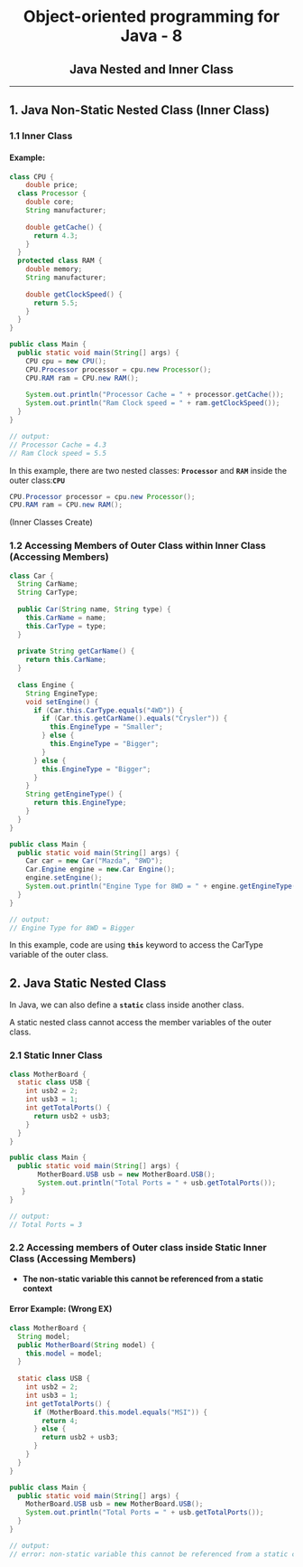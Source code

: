 <center> 
<h1>Object-oriented programming for Java - 8</h1> 
<h2>Java Nested and Inner Class</h2>
</center>




---

## 1. Java Non-Static Nested Class (Inner Class)

### 1.1 Inner Class

#### Example:

```java
class CPU {
	double price;
  class Processor {
    double core;
    String manufacturer;
    
    double getCache() {
      return 4.3;
    }
  }
  protected class RAM {
    double memory;
    String manufacturer;
    
    double getClockSpeed() {
      return 5.5;
    }
  }
}

public class Main {
  public static void main(String[] args) {
    CPU cpu = new CPU();
    CPU.Processor processor = cpu.new Processor();
    CPU.RAM ram = CPU.new RAM();
    
    System.out.println("Processor Cache = " + processor.getCache());
    System.out.println("Ram Clock speed = " + ram.getClockSpeed());
  }
}

// output:
// Processor Cache = 4.3
// Ram Clock speed = 5.5
```

In this example, there are two nested classes: **`Processor`** and **`RAM`** inside the outer class:**`CPU`**

```java
CPU.Processor processor = cpu.new Processor();
CPU.RAM ram = CPU.new RAM();
```

(Inner Classes Create)



### 1.2 Accessing Members of Outer Class within Inner Class (Accessing Members)

```java
class Car {
  String CarName;
  String CarType;
  
  public Car(String name, String type) {
    this.CarName = name;
    this.CarType = type;
  }
  
  private String getCarName() {
    return this.CarName;
  }
  
  class Engine {
    String EngineType;
    void setEngine() {
      if (Car.this.CarType.equals("4WD")) {
        if (Car.this.getCarName().equals("Crysler")) {
          this.EngineType = "Smaller";
        } else {
          this.EngineType = "Bigger";
        }
      } else {
        this.EngineType = "Bigger";
      }
    }
    String getEngineType() {
      return this.EngineType;
    }
  }
}

public class Main {
  public static void main(String[] args) {
    Car car = new Car("Mazda", "8WD");
    Car.Engine engine = new.Car Engine();
    engine.setEngine();
    System.out.println("Engine Type for 8WD = " + engine.getEngineType());
  }
}

// output:
// Engine Type for 8WD = Bigger
```

In this example, code are using  **`this`** keyword to access the CarType variable of the outer class.



## 2. Java Static Nested Class

In Java, we can also define a **`static`** class inside another class.

A static nested class cannot access the member variables of the outer class.

### 2.1 Static Inner Class

```java
class MotherBoard {
  static class USB {
    int usb2 = 2;
    int usb3 = 1;
    int getTotalPorts() {
      return usb2 + usb3;
    }
  }
}

public class Main {
  public static void main(String[] args) {
       MotherBoard.USB usb = new MotherBoard.USB();
       System.out.println("Total Ports = " + usb.getTotalPorts());
   }
}

// output:
// Total Ports = 3
```



### 2.2 Accessing members of Outer class inside Static Inner Class (Accessing Members)

* **The non-static variable this cannot be referenced from a static context**

#### Error Example: (Wrong EX)

```java
class MotherBoard {
  String model;
  public MotherBoard(String model) {
    this.model = model;
  }
	
  static class USB {
    int usb2 = 2;
    int usb3 = 1;
    int getTotalPorts() {
      if (MotherBoard.this.model.equals("MSI")) {
        return 4;
      } else {
        return usb2 + usb3;
      }
    }
  }
}

public class Main {
  public static void main(String[] args) {
    MotherBoard.USB usb = new MotherBoard.USB();
    System.out.println("Total Ports = " + usb.getTotalPorts());
  }
}

// output:
// error: non-static variable this cannot be referenced from a static context
```

